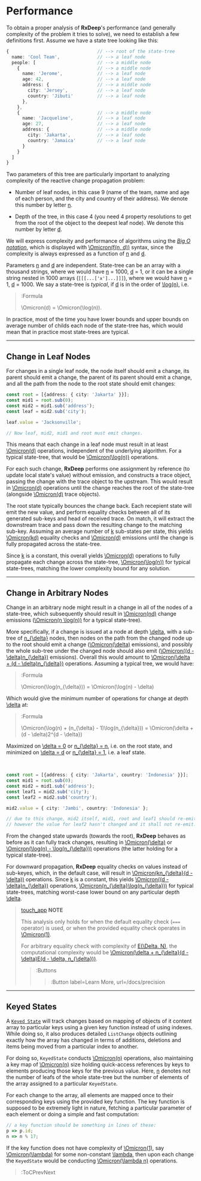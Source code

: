 # Performance

To obtain a proper analysis of **RxDeep**'s performance (and generally complexity of the problem it tries to solve),
we need to establish a few definitions first. Assume we have a state tree looking like this:

```ts
{                                 // --> root of the state-tree
  name: 'Cool Team',              // --> a leaf node
  people: [                       // --> a middle node
    {                             // --> a middle node
      name: 'Jerome',             // --> a leaf node
      age: 42,                    // --> a leaf node
      address: {                  // --> a middle node
        city: 'Jersey',           // --> a leaf node
        country: 'Jibuti'         // --> a leaf node
      },
    },
    {                             // --> a middle node
      name: 'Jacqueline',         // --> a leaf node
      age: 27,                    // --> a leaf node
      address: {                  // --> a middle node
        city: 'Jakarta',          // --> a leaf node
        country: 'Jamaica'        // --> a leaf node
      }
    }
  ]
}
```

Two parameters of this tree are particularly important to analyzing complexity of the reactive change propagation
problem:

- Number of leaf nodes, in this case 9 (name of the team, name and age of each person, and the city and country of their address).
We denote this number by letter [n](:Formula).

- Depth of the tree, in this case 4 (you need 4 property resolutions to get from the root of the object to the deepest leaf node).
We denote this number by letter [d](:Formula).

We will express complexity and performance of algorithms using the [_Big O notation_](https://en.wikipedia.org/wiki/Big_O_notation),
which is displayed with [\Omicron(f(n, d))](:Formula) syntax, since the complexity is always expressed as a function of [n](:Formula)
and [d](:Formula).

Parameters [n](:Formula) and [d](:Formula) are independent. State-tree can be an array with a thousand strings, where we would have
[n](:Formula) = 1000, [d](:Formula) = 1, or it can be a single string nested in 1000 arrays (`[[[...['x']...]]]`), where we would have
[n](:Formula) = 1, [d](:Formula) = 1000. We say a state-tree is _typical_, if [d](:Formula) is in the order of [\log(n)](:Formula), i.e. 

> :Formula
>
> \Omicron(d) = \Omicron(\log(n)).

In practice, most of the time you have lower bounds and upper bounds on average number of childs each node of the state-tree has, which would mean
that in practice most state-trees are typical.

---

## Change in Leaf Nodes

For changes in a single leaf node, the node itself should emit a change, its parent should emit a change, the parent of its parent
should emit a change, and all the path from the node to the root state should emit changes:

```ts
const root = [{address: { city: 'Jakarta' }}];
const mid1 = root.sub(0);
const mid2 = mid1.sub('address');
const leaf = mid2.sub('city');

leaf.value = 'Jacksonville';

// Now leaf, mid2, mid1 and root must emit changes.
```

This means that each change in a leaf node must result in at least [\Omicron(d)](:Formula) operations, independent of the underlying
algorithm. For a typical state-tree, that would be [\Omicron(\log(n))](:Formula) operations.

For each such change, **RxDeep** performs one assignment by reference (to update local state's value) without emission,
and constructs a trace object, passing the change with the trace object to the upstream. This would result in [\Omicron(d)](:Formula)
operations until the change reaches the root of the state-tree (alongside [\Omicron(d)](:Formula) trace objects).

The root state typically bounces the change back. Each recepient state will emit the new value, and perform equality
checks between all of its generated sub-keys and head of received trace. On match, it will extract the downstream trace
and pass down the resulting change to the matching sub-key. Assuming an average number of [k](:Formula) sub-states per state,
this yields [\Omicron(kd)](:Formula) equality checks and [\Omicron(d)](:Formula) emissions until the change is fully
propagated across the state-tree.

Since [k](:Formula) is a constant, this overall yields [\Omicron(d)](:Formula) operations to fully propagate each change across
the state-tree, [\Omicron(\log(n))](:Formula) for typical state-trees, matching the lower complexity bound for any solution.

---

## Change in Arbitrary Nodes

Change in an arbitrary node might result in a change in all of the nodes of a state-tree, which subsequently
should result in [\Omicron(nd)](:Formula) change emissions ([\Omicron(n \log(n))](:Formula) for a typical state-tree).

More specifically, if a change is issued at a node at depth [\delta](:Formula), with a sub-tree of [n_{\delta}](:Formula)
nodes, then nodes on the path from the changed node up to the root should emit a change ([\Omicron(\delta)](:Formula) emissions),
and possibly the whole sub-tree under the changed node should also emit ([\Omicron((d - \delta)n_{\delta})](:Formula) emissions).
Overall this would amount to [\Omicron(\delta + (d - \delta)n_{\delta})](:Formula) operations. Assuming a typical tree,
we would have:

> :Formula
>
> \Omicron(\log(n_{\delta})) = \Omicron(\log(n) - \delta)

Which would give the minimum number of operations for change at depth [\delta](:Formula) at:

> :Formula
>
> \Omicron(\log(n) + (n_{\delta} - 1)\log(n_{\delta})) =
> \Omicron(\delta + (d - \delta)2^{d - \delta})

Maximized on [\delta = 0](:Formula) or [n_{\delta} = n](:Formula), i.e. on the root state,
and minimized on [\delta = d](:Formula) or [n_{\delta} = 1](:Formula), i.e. a leaf state.

<br>

```ts
const root = [{address: { city: 'Jakarta', country: 'Indonesia' }}];
const mid1 = root.sub(0);
const mid2 = mid1.sub('address');
const leaf1 = mid2.sub('city');
const leaf2 = mid2.sub('country');

mid2.value = { city: 'Jambi', country: 'Indonesia' };

// due to this change, mid2 itself, mid1, root and leaf1 should re-emit.
// however the value for leaf2 hasn't changed and it shall not re-emit.
```

From the changed state upwards (towards the root), **RxDeep** behaves as before as it can fully
track changes, resulting in [\Omicron(\delta)](:Formula) or [\Omicron(\log(n) - \log(n_{\delta}))](:Formula)
operations (the latter holding for a typical state-tree).

For downward propagation, **RxDeep** equality checks on values instead of sub-keyes,
which, in the default case, will result in [\Omicron(kn_{\delta}(d - \delta))](:Formula)
operations. Since [k](:Formula) is a constant, this yields [\Omicron((d - \delta)n_{\delta})](:Formula)
operations, [\Omicron(n_{\delta}\log(n_{\delta}))](:Formula) for typical state-trees,
matching worst-case lower bound on any particular depth [\delta](:Formula).

> [touch_app](:Icon) **NOTE**
>
> This analysis only holds for when the default equality check (`===` operator) is used,
> or when the provided equality check operates in [\Omicron(1)](:Formula).
>
> For arbitrary equality check with complexity of [E(\Delta, N)](:Formula), the computational
> complexity would be [\Omicron(\delta + n_{\delta}(d - \delta)E(d - \delta, n_{\delta}))](:Formula).
>
> > :Buttons
> > > :Button label=Learn More, url=/docs/precision

---

## Keyed States

A [`Keyed State`](/docs/keyed-state) will track changes based on mapping of objects of it
content array to particular keys using a given key function instead of using indexes. While doing
so, it also produces detailed `ListChange` objects outlining exactly how the array has changed
in terms of additions, deletions and items being moved from a particular index to another.

For doing so, `KeyedState` conducts [\Omicron(n)](:Formula) operations, also maintaining a key map
of [\Omicron(n)](:Formula) size holding quick-access references by keys to elements producing
those keys for the previous value. Here, [n](:Formula) denotes not the number of leafs of the whole
state-tree but the number of elements of the array assigned to a particular `KeyedState`.

For each change to the array, all elements are mapped once to their corresponding keys using
the provided key function. The key function is supposed to be extremely light in nature, fetching
a particular parameter of each element or doing a simple and fast computation:

```ts
// a key function should be something in lines of these:
p => p.id;
n => n % 17;
```

If the key function does not have complexity of [\Omicron(1)](:Formula), say [\Omicron(\lambda)](:Formula)
for some non-constant [\lambda](:Formula), then upon each change the `KeyedState` would be conducting
[\Omicron(\lambda n)](:Formula) operations.

> :ToCPrevNext
